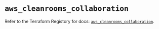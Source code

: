 # `aws_cleanrooms_collaboration`

Refer to the Terraform Registory for docs: [`aws_cleanrooms_collaboration`](https://registry.terraform.io/providers/hashicorp/aws/5.7.0/docs/resources/cleanrooms_collaboration).
